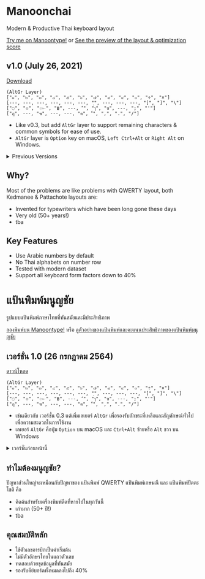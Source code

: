 # Manoonchai

Modern &amp; Productive Thai keyboard layout

[Try me on Manoontype!](https://manoontype.web.app) or [See the preview of the layout & optimization score](https://layout-analyzer.vercel.app)

## v1.0 (July 26, 2021)

[Download](https://github.com/Manoonchai/Manoonchai/releases)

```plaintext
(AltGr Layer)
["๑", "๒", "๓", "๔", "๕", "๖", "๗", "๘", "๙", "๐", "÷", "×"]
[---, ---, ---, ---, ---, ---, "ฺ", ---, ---, ---, "[", "]", "\"]
["◌", "๏", "๛", "฿", ---, "ํ", "ๅ", "ฃ", ---, ";", "'"]
["ฦ", ---, "๚", ---, ---, "ฅ", "๎", ",", ".", "/"]
```

- Like v0.3, but add `AltGr` layer to support remaining characters & common symbols for ease of use.
- `AltGr` layer is `Option` key on macOS, `Left Ctrl+Alt` or `Right Alt` on Windows.

<details>
  <summary>Previous Versions</summary>

## v0.3 (May 6, 2021)

[Download printable format](https://github.com/narze/Manoonchai/files/6438811/layout.pdf)

```plaintext
["1", "2", "3", "4", "5", "6", "7", "8", "9", "0", "-", "="]
["ใ", "ต", "ห", "ล", "ส", "ป", "ั", "ก", "ิ", "บ", "็", "ฬ", "ฯ"]
["ง", "เ", "ร", "น", "ม", "อ", "า", "่", "้", "ว", "ื"]
["ุ", "ไ", "ท", "ย", "จ", "ค", "ี", "ด", "ะ", "ู"]
["!", "@", "#", "$", "%", "^", "&", "*", "(", ")", "_", "+"]
["ฒ", "ฏ", "ซ", "ญ", "ฟ", "ฉ", "ึ", "ธ", "ฐ", "ฎ", "ฆ", "ฑ", "ฌ"]
["ษ", "ถ", "แ", "ช", "พ", "ผ", "ำ", "ข", "โ", "ภ", "\""]
["ฤ", "ฝ", "ๆ", "ณ", "๊", "๋", "์", "ศ", "ฮ", "?"]
```

- Contributed by ([@iNViTiON](https://github.com/iNViTiON))
- Replaced `฿` with `"`
- Moved `฿`, `"`, `ฑ`, `ฌ`, `ฬ`, `ฯ` to the right most
- Effort is slightly reduced, but acceptable for real world usage

![image](https://user-images.githubusercontent.com/248741/117223218-66704480-ae37-11eb-9ee5-0ae8556f4d02.png)

## v0.2 (May 1, 2021)

```plaintext
["1","2","3","4","5","6","7","8","9","0","-","="]
["พ","ค","ย","ว","ล","ป","ั","ก","ต","บ","็","ู","์"]
["ห","เ","น","ร","ม","อ","า","่","้","ง","ื"]
["ช","ไ","ส","ท","จ","ิ","ี","ด","ะ","ุ"]
["!","@","#","$","%","^","&","*","(",")","_","+"]
["ฑ","ฒ","ษ","ญ","ฟ","ฎ","ฉ","ภ","ฐ","ฤ","ฆ","ฌ","ฯ"]
["ๆ","ถ","แ","ข","ผ","ึ","ใ","ำ","โ","ศ","ฮ"]
["ฬ","๋","๊","ซ","ฝ","?","ณ","ธ","ฏ","฿"]
```

After model optimization, weight adjustment and more than 10 million iterations, this layout achieve 49.5% improvement from Kedmanee.

![image](https://user-images.githubusercontent.com/248741/116779603-856e7f80-aaa1-11eb-9175-26d0802d0bd9.png)

## v0.1 (April 24, 2021)

Generated from [Carpalx-th](https://github.com/narze/carpalx-th), and edited by hand to make it more sensible. AltGr layer not available yet so `ฃ`, `ฅ` will be missing.

```plaintext
["1", "2", "3", "4", "5", "6", "7", "8", "9", "0", "-", "="]
["ู", "พ", "ง", "ส", "ต", "ค", "ั", "อ", "บ", "ป", "็", "ๆ", "ฐ"]
["ว", "ก", "น", "ร", "ย", "เ", "่", "า", "ม", "ี", "ะ"]
["ท", "ใ", "ห", "ล", "ช", "ไ", "้", "ด", "ุ", "์"]
["!", "@", "#", "$", "%", "^", "&", "*", "(", ")", "_", "+"]
["ฯ", "ฏ", "ษ", "ศ", "ซ", "๊", "โ", "ฬ", "ภ", "ฮ", "ฒ", "ฤ", "ฑ"]
["ธ", "ข", "แ", "ญ", "จ", "ถ", "ิ", "ื", "ำ", "ึ", "๋"]
["ฆ", "ฌ", "ฉ", "ผ", "ฝ", "฿", "ณ", "ฟ", "ฎ", "?"]
```

![image](https://user-images.githubusercontent.com/248741/115959989-383a5d00-a539-11eb-86e5-0a70b23a999e.png)
</details>

## Why?

Most of the problems are like problems with QWERTY layout, both Kedmanee & Pattachote layouts are:

- Invented for typewriters which have been long gone these days
- Very old (50+ years!)
- tba

## Key Features

- Use Arabic numbers by default
- No Thai alphabets on number row
- Tested with modern dataset
- Support all keyboard form factors down to 40%

# แป้นพิมพ์มนูญชัย

รูปแบบแป้นพิมพ์ภาษาไทยที่ทันสมัยและมีประสิทธิภาพ 

[ลองพิมพ์บน Manoontype!](https://manoontype.web.app) หรือ [ดูตัวอย่างของแป้นพิมพ์และคะแนนประสิทธิภาพของแป้นพิมพ์มนูญชัย](https://layout-analyzer.vercel.app)

## เวอร์ชั่น 1.0 (26 กรกฎาคม 2564)

[ดาวน์โหลด](https://github.com/Manoonchai/Manoonchai/releases)

```plaintext
(AltGr Layer)
["๑", "๒", "๓", "๔", "๕", "๖", "๗", "๘", "๙", "๐", "÷", "×"]
[---, ---, ---, ---, ---, ---, "ฺ", ---, ---, ---, "[", "]", "\"]
["◌", "๏", "๛", "฿", ---, "ํ", "ๅ", "ฃ", ---, ";", "'"]
["ฦ", ---, "๚", ---, ---, "ฅ", "๎", ",", ".", "/"]
```

- เช่นเดียวกับ เวอร์ชั่น 0.3 แต่เพิ่มเลเยอร์ `AltGr` เพื่อรองรับอักขระที่เหลือและสัญลักษณ์ทั่วไปเพื่อความสะดวกในการใช้งาน
- เลเยอร์ `AltGr` คือปุ่ม `Option` บน macOS และ `Ctrl+Alt` ซ้ายหรือ `Alt` ขวา บน Windows

<details>
  <summary>เวอร์ชั่นก่อนหน้านี้</summary>

## เวอร์ชั่น 0.3 (6 พฤษภาคม 2564)

[ดาวน์โหลดรูปแบบการพิมพ์](https://github.com/narze/Manoonchai/files/6438811/layout.pdf)

```plaintext
["1", "2", "3", "4", "5", "6", "7", "8", "9", "0", "-", "="]
["ใ", "ต", "ห", "ล", "ส", "ป", "ั", "ก", "ิ", "บ", "็", "ฬ", "ฯ"]
["ง", "เ", "ร", "น", "ม", "อ", "า", "่", "้", "ว", "ื"]
["ุ", "ไ", "ท", "ย", "จ", "ค", "ี", "ด", "ะ", "ู"]
["!", "@", "#", "$", "%", "^", "&", "*", "(", ")", "_", "+"]
["ฒ", "ฏ", "ซ", "ญ", "ฟ", "ฉ", "ึ", "ธ", "ฐ", "ฎ", "ฆ", "ฑ", "ฌ"]
["ษ", "ถ", "แ", "ช", "พ", "ผ", "ำ", "ข", "โ", "ภ", "\""]
["ฤ", "ฝ", "ๆ", "ณ", "๊", "๋", "์", "ศ", "ฮ", "?"]
```

- Contributed โดย ([@iNViTiON](https://github.com/iNViTiON))
- แทนที่ `฿` ด้วย `"`
- ย้าย `฿`, `"`, `ฑ`, `ฌ`, `ฬ`, `ฯ` ไปทางขวาเป็นส่วนใหญ่
- ความพยายามลดลงเล็กน้อยแต่รับได้กับการใช้งานจริง

![image](https://user-images.githubusercontent.com/248741/117223218-66704480-ae37-11eb-9ee5-0ae8556f4d02.png)

## เวอร์ชั่น0.2 (1 พฤษภาคม 2564เ)

```plaintext
["1","2","3","4","5","6","7","8","9","0","-","="]
["พ","ค","ย","ว","ล","ป","ั","ก","ต","บ","็","ู","์"]
["ห","เ","น","ร","ม","อ","า","่","้","ง","ื"]
["ช","ไ","ส","ท","จ","ิ","ี","ด","ะ","ุ"]
["!","@","#","$","%","^","&","*","(",")","_","+"]
["ฑ","ฒ","ษ","ญ","ฟ","ฎ","ฉ","ภ","ฐ","ฤ","ฆ","ฌ","ฯ"]
["ๆ","ถ","แ","ข","ผ","ึ","ใ","ำ","โ","ศ","ฮ"]
["ฬ","๋","๊","ซ","ฝ","?","ณ","ธ","ฏ","฿"]
```

หลังจากการเพิ่มประสิทธิภาพแป้นพิมพ์ การปรับน้ำหนัก และการประมวลผลมากกว่า 10 ล้านครั้ง แป้นพิมพ์นี้ได้รับการปรับปรุงให้ดีกว่าเกษมณีถึง 49.5%

![image](https://user-images.githubusercontent.com/248741/116779603-856e7f80-aaa1-11eb-9175-26d0802d0bd9.png)

## เวอร์ชั่น0.1 (24 เมษายน 2564)

สร้างจาก [Carpalx-th](https://github.com/narze/carpalx-th) และแก้ไขด้วยคนเพื่อให้เหมาะกับการใช้งานมากขึ้น เลเยอร์ `AltGr` ยังไม่พร้อมใช้งาน ดังนั้น `ฃ`, `ฅ` จะหายไป

```plaintext
["1", "2", "3", "4", "5", "6", "7", "8", "9", "0", "-", "="]
["ู", "พ", "ง", "ส", "ต", "ค", "ั", "อ", "บ", "ป", "็", "ๆ", "ฐ"]
["ว", "ก", "น", "ร", "ย", "เ", "่", "า", "ม", "ี", "ะ"]
["ท", "ใ", "ห", "ล", "ช", "ไ", "้", "ด", "ุ", "์"]
["!", "@", "#", "$", "%", "^", "&", "*", "(", ")", "_", "+"]
["ฯ", "ฏ", "ษ", "ศ", "ซ", "๊", "โ", "ฬ", "ภ", "ฮ", "ฒ", "ฤ", "ฑ"]
["ธ", "ข", "แ", "ญ", "จ", "ถ", "ิ", "ื", "ำ", "ึ", "๋"]
["ฆ", "ฌ", "ฉ", "ผ", "ฝ", "฿", "ณ", "ฟ", "ฎ", "?"]
```

![image](https://user-images.githubusercontent.com/248741/115959989-383a5d00-a539-11eb-86e5-0a70b23a999e.png)
</details>

## ทำไมต้องมนูญชัย?

ปัญหาส่วนใหญ่จะเหมือนกับปัญหาของ แป้นพิมพ์ QWERTY แป้นพิมพ์เกษมณี และ แป้นพิมพ์ปัตตะโชติ คือ

- คิดค้นสำหรับเครื่องพิมพ์ดีดที่หายไปในทุกวันนี้
- เก่ามาก (50+ ปี!)
- tba

## คุณสมบัติหลัก

- ใช้ตัวเลขอารบิกเป็นค่าเริ่มต้น
- ไม่มีตัวอักษรไทยในแถวตัวเลข
- ทดสอบด้วยชุดข้อมูลที่ทันสมัย
- รองรับคีย์บอร์ดทั้งหมดลงไปถึง 40%
